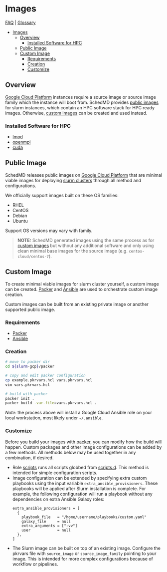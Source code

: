 # Images

[FAQ](./faq.md) | [Glossary](./glossary.md)

<!-- mdformat-toc start --slug=github --no-anchors --maxlevel=6 --minlevel=1 -->

- [Images](#images)
  - [Overview](#overview)
    - [Installed Software for HPC](#installed-software-for-hpc)
  - [Public Image](#public-image)
  - [Custom Image](#custom-image)
    - [Requirements](#requirements)
    - [Creation](#creation)
    - [Customize](#customize)

<!-- mdformat-toc end -->

## Overview

[Google Cloud Platform](./glossary.md#gcp) instances require a source image or
source image family which the instance will boot from. SchedMD provides
[public images](#public-image) for slurm instances, which contain an HPC
software stack for HPC ready images. Otherwise, [custom images](#custom-image)
can be created and used instead.

### Installed Software for HPC

- [lmod](https://lmod.readthedocs.io/en/latest/index.html)
- [openmpi](https://www.open-mpi.org/)
- [cuda](https://developer.nvidia.com/cuda-toolkit)

## Public Image

SchedMD releases public images on [Google Cloud Platform](./glossary.md#gcp)
that are minimal viable images for deploying
[slurm clusters](./glossary.md#slurm) through all method and configurations.

We officially support images built on these OS families:

- RHEL
- CentOS
- Debian
- Ubuntu

Support OS versions may vary with family.

> **NOTE:** SchedMD generated images using the same process as for
> [custom images](#custom-image) but without any additional software and only
> using clean minimal base images for the source image (e.g.
> `centos-cloud/centos-7`).

## Custom Image

To create minimal viable images for slurm cluster yourself, a custom image can
be created. [Packer](./glossary.md#packer) and [Ansible](./glossary.md#ansible)
are used to orchestrate custom image creation.

Custom images can be built from an existing private image or another supported
public image.

### Requirements

- [Packer](./glossary.md#packer)
- [Ansible](./glossary.md#ansible)

### Creation

```sh
# move to packer dir
cd ${slurm-gcp}/packer

# copy and edit packer configuration
cp example.pkrvars.hcl vars.pkrvars.hcl
vim vars.pkrvars.hcl

# build with packer
packer init .
packer build -var-file=vars.pkrvars.hcl .
```

*Note*: the process above will install a Google Cloud Ansible role on your local
workstation, most likely under `~/.ansible`.

### Customize

Before you build your images with [packer](./glossary.md#packer), you can modify
how the build will happen. Custom packages and other image configurations can be
added by a few methods. All methods below may be used together in any
combination, if desired.

- Role [scripts](./ansible/roles/scripts) runs all scripts globbed from
  [scripts.d](../ansible/scripts.d). This method is intended for simple
  configuration scripts.
- Image configuration can be extended by specifying extra custom playbooks using
  the input variable `extra_ansible_provisioners`. These playbooks will be
  applied after Slurm installation is complete. For example, the following
  configuration will run a playbook without any dependencies on extra Ansible
  Galaxy roles:
  ```hcl
  extra_ansible_provisioners = [
    {
      playbook_file   = "/home/username/playbooks/custom.yaml"
      galaxy_file     = null
      extra_arguments = ["-vv"]
      user            = null
    },
  ]
  ```
- The Slurm image can be built on top of an existing image. Configure the
  pkrvars file with `source_image` or `source_image_family` pointing to your
  image. This is intended for more complex configurations because of workflow or
  pipelines.
